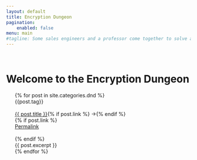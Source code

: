 ```yaml
---
layout: default
title: Encryption Dungeon
pagination:
    enabled: false
menu: main
#tagline: Some sales engineers and a professor come together to solve a mystery!
---
```


</br>
<h1>Welcome to the Encryption Dungeon</h1>

<div class="dnd">
<!-- Post list which might be nice somewhere else that isn't the home page! -->
<ul class="post-list">
    {% for post in site.categories.dnd %}
      <div class="post postContent">
          <!-- This is totally optional -->
          <div class="postDay">
            {{post.tag}} 
          </div>
          <!--the above is optional -->
          <br>
          <div class="postTitle">
              <!-- Provides conditional for link list posts. If variable "link" is present in the post file, post title links to source and inserts an arrow. If no link variable is present, the title links to the post itself -->
              <a class='postLink' href="{% if post.link %}{{post.link}}{% else %}{{ post.url }}{% endif %}">{{ post.title }}</a>{% if post.link %}<span class="link-arrow"> &rarr;</span>{% endif %}
          </div>
          {% if post.link %}
              <div class="permalink">
                  <a href="{{ post.url }}">Permalink</a>
              </div>
              <br />
          {% endif %}
          <div class="postExt">
              {{ post.excerpt }}
          </div>
        </div>
    {% endfor %}
  </ul>
</div>






